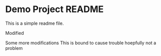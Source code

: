 # Demo Project README

This is a simple readme file. 

Modified

Some more modifications
This is bound to cause trouble
hoepfully not a problem